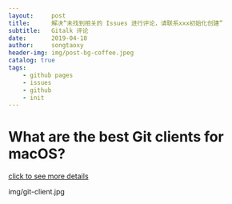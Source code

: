 ```yaml
---
layout:     post
title:      解决“未找到相关的 Issues 进行评论，请联系xxx初始化创建”
subtitle:   Gitalk 评论
date:       2019-04-18
author:     songtaoxy
header-img: img/post-bg-coffee.jpeg
catalog: true
tags:
    - github pages
    - issues
    - github
    - init
---
```


# What are the best Git clients for macOS?

[click to see more details](https://www.slant.co/topics/465/~best-git-clients-for-macos)

img/git-client.jpg

